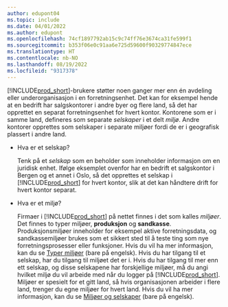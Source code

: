 ```yaml
---
author: edupont04
ms.topic: include
ms.date: 04/01/2022
ms.author: edupont
ms.openlocfilehash: 74cf1897792ab15c9c74ff76e3674ca31fe599f1
ms.sourcegitcommit: b353f06e0c91aa6e725d59600f90329774847ece
ms.translationtype: HT
ms.contentlocale: nb-NO
ms.lasthandoff: 08/19/2022
ms.locfileid: "9317378"
---
```

[!INCLUDE[prod_short](prod_short.md)]-brukere støtter noen ganger mer enn én avdeling eller underorganisasjon i en forretningsenhet. Det kan for eksempel hende at en bedrift har salgskontorer i andre byer og flere land, så det har opprettet en separat forretningsenhet for hvert kontor. Kontorene som er i samme land, defineres som separate *selskaper* i et delt *miljø*. Andre kontorer opprettes som selskaper i separate miljøer fordi de er i geografisk plassert i andre land.

- Hva er et selskap?

  Tenk på et *selskap* som en beholder som inneholder informasjon om en juridisk enhet. Ifølge eksemplet ovenfor har en bedrift et salgskontor i Bergen og et annet i Oslo, så det opprettes et selskap i [!INCLUDE[prod_short](prod_short.md)] for hvert kontor, slik at det kan håndtere drift for hvert kontor separat.

- Hva er et miljø?

  Firmaer i [!INCLUDE[prod_short](prod_short.md)] på nettet finnes i det som kalles *miljøer*. Det finnes to typer miljøer, **produksjon** og **sandkasse**. Produksjonsmiljøer inneholder for eksempel aktive forretningsdata, og sandkassemiljøer brukes som et sikkert sted til å teste ting som nye forretningsprosesser eller funksjoner. Hvis du vil ha mer informasjon, kan du se [Typer miljøer](/dynamics365/business-central/dev-itpro/administration/tenant-admin-center-environments#types-of-environments) (bare på engelsk). Hvis du har tilgang til et selskap, har du tilgang til miljøet det er i. Hvis du har tilgang til mer enn ett selskap, og disse selskapene har forskjellige miljøer, må du angi hvilket miljø du vil arbeide med når du logger på [!INCLUDE[prod_short](prod_short.md)]. Miljøer er spesielt for et gitt land, så hvis organisasjonen arbeider i flere land, trenger du egne miljøer for hvert land. Hvis du vil ha mer informasjon, kan du se [Miljøer og selskaper](/dynamics365/business-central/dev-itpro/administration/tenant-environment-topology#environments-and-companies) (bare på engelsk).
